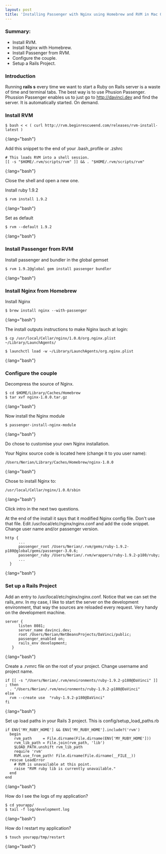 ```yaml
---
layout: post
title: 'Installing Passenger with Nginx using Homebrew and RVM in Mac OS X'
---
```

 
### Summary:

* Install RVM.
* Install Nginx with Homebrew.
* Install Passenger from RVM.
* Configure the couple.
* Setup a Rails Project.  

### Introduction

Running __rails s__ every time we want to start a Ruby on Rails server is a waste of time and terminal tabs. The best way is to use Phusion Passenger. Phussion Passenger enables us to just go to http://davinci.dev and find the server. It is automatically started. On demand.    

### Install RVM


	$ bash < < ( curl http://rvm.beginrescueend.com/releases/rvm-install-latest )
{:lang="bash"}

Add this snippet to the end of your .bash_profile or .zshrc
              
                                             
	# This loads RVM into a shell session.
	[[ -s "$HOME/.rvm/scripts/rvm" ]] && . "$HOME/.rvm/scripts/rvm"  
{:lang="bash"}

Close the shell and open a new one.
                 
Install ruby 1.9.2
       

	$ rvm install 1.9.2
{:lang="bash"}

Set as default


	$ rvm --default 1.9.2                                  
{:lang="bash"}
                                       
### Install Passenger from RVM

Install passenger and bundler in the global gemset

	$ rvm 1.9.2@global gem install passenger bundler       
{:lang="bash"}
           
### Install Nginx from Homebrew

Install Nginx    
                              

	$ brew install nginx --with-passenger
{:lang="bash"}

The install outputs instructions to make Nginx lauch at login:


	$ cp /usr/local/Cellar/nginx/1.0.0/org.nginx.plist ~/Library/LaunchAgents/

	$ launchctl load -w ~/Library/LaunchAgents/org.nginx.plist
{:lang="bash"}

### Configure the couple                 

Decompress the source of Nginx.

	$ cd $HOME/Library/Caches/Homebrew
	$ tar xvf nginx-1.0.0.tar.gz
{:lang="bash"}
                              
Now install the Nginx module

	$ passenger-install-nginx-module
{:lang="bash"}

Do chose to customise your own Nginx installation.
                                                             
Your Nginx source code is located here (change it to you user name):

	/Users/Nerian/Library/Caches/Homebrew/nginx-1.0.0                             
{:lang="bash"}

Chose to install Nginx to:

	/usr/local/Cellar/nginx/1.0.0/sbin
{:lang="bash"}

Click intro in the next two questions.

At the end of the install it says that it modified Nginx config file. Don't use that file.
Edit /usr/local/etc/nginx/nginx.conf and add the code snippet.
Change user name and/or passenger version.
                 

	http {
	      ...
	      passenger_root /Users/Nerian/.rvm/gems/ruby-1.9.2-p180@global/gems/passenger-3.0.6;
	      passenger_ruby /Users/Nerian/.rvm/wrappers/ruby-1.9.2-p180/ruby;
	      ...
	  }                 
{:lang="bash"}
       

### Set up a Rails Project

Add an entry to /usr/local/etc/nginx/nginx.conf. Notice that we can set the rails_env. In my case, I like to start the server on the development environment, that way the sources are reloaded every request. Very handy on the development machine. 


	server {
	      listen 8081;
	      server_name davinci.dev;
	      root /Users/Nerian/NetBeansProjects/DaVinci/public;
	      passenger_enabled on;
		  rails_env development;   
	   }                
{:lang="bash"}



Create a .rvmrc file on the root of your project. Change username and project name.

	if [[ -s "/Users/Nerian/.rvm/environments/ruby-1.9.2-p180@DaVinci" ]] ; then
	  . "/Users/Nerian/.rvm/environments/ruby-1.9.2-p180@DaVinci"
	else
	  rvm --create use  "ruby-1.9.2-p180@DaVinci"
	fi                  
{:lang="bash"}


Set up load paths in your Rails 3 project. This is config/setup_load_paths.rb

	if ENV['MY_RUBY_HOME'] && ENV['MY_RUBY_HOME'].include?('rvm')
	  begin
	    rvm_path     = File.dirname(File.dirname(ENV['MY_RUBY_HOME']))
	    rvm_lib_path = File.join(rvm_path, 'lib')
	    $LOAD_PATH.unshift rvm_lib_path
	    require 'rvm'
	    RVM.use_from_path! File.dirname(File.dirname(__FILE__))
	  rescue LoadError
	    # RVM is unavailable at this point.
	    raise "RVM ruby lib is currently unavailable."
	  end
	end           
{:lang="bash"}

How do I see the logs of my application?  

	$ cd yourapp/
	$ tail -f log/development.log
{:lang="bash"}

How do I restart my application?

	$ touch yourapp/tmp/restart
{:lang="bash"}